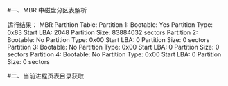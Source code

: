 #一、MBR 中磁盘分区表解析

运行结果：
MBR Partition Table:
Partition 1:
  Bootable: Yes
  Partition Type: 0x83
  Start LBA: 2048
  Partition Size: 83884032 sectors
Partition 2:
  Bootable: No
  Partition Type: 0x00
  Start LBA: 0
  Partition Size: 0 sectors
Partition 3:
  Bootable: No
  Partition Type: 0x00
  Start LBA: 0
  Partition Size: 0 sectors
Partition 4:
  Bootable: No
  Partition Type: 0x00
  Start LBA: 0
  Partition Size: 0 sectors

#二、当前进程页表目录获取


